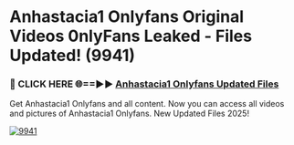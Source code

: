 # Anhastacia1 Onlyfans Original Videos 0nlyFans Leaked - Files Updated! (9941)

<h3>🔴 CLICK HERE 🌐==►► <a href="https://tinyurl.com/ehrbuxhb" rel="nofollow">Anhastacia1 Onlyfans Updated Files</a></h3>

Get Anhastacia1 Onlyfans and all content. Now you can access all videos and pictures of Anhastacia1 Onlyfans. New Updated Files 2025!

[![9941](https://i.imgur.com/lVYEuWS.gif)](https://tinyurl.com/ehrbuxhb)
